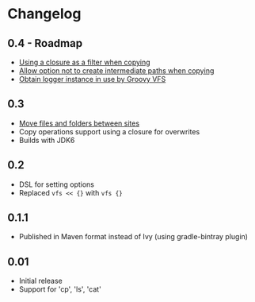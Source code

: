 Changelog
=========

0.4 - Roadmap
-------------
+ [Using a closure as a filter when copying](https://github.com/ysb33r/groovy-vfs/issues/4)
+ [Allow option not to create intermediate paths when copying](https://github.com/ysb33r/groovy-vfs/issues/2)
+ [Obtain logger instance in use by Groovy VFS](https://github.com/ysb33r/groovy-vfs/issues/6)

0.3
---
+ [Move files and folders between sites](https://github.com/ysb33r/groovy-vfs/issues/3)
+ Copy operations support using a closure for overwrites
+ Builds with JDK6

0.2
---
+ DSL for setting options
+ Replaced ```vfs << {}``` with ```vfs {}```

0.1.1
-----
+ Published in Maven format instead of Ivy (using gradle-bintray plugin)

0.01
----
+ Initial release
+ Support for 'cp', 'ls', 'cat'